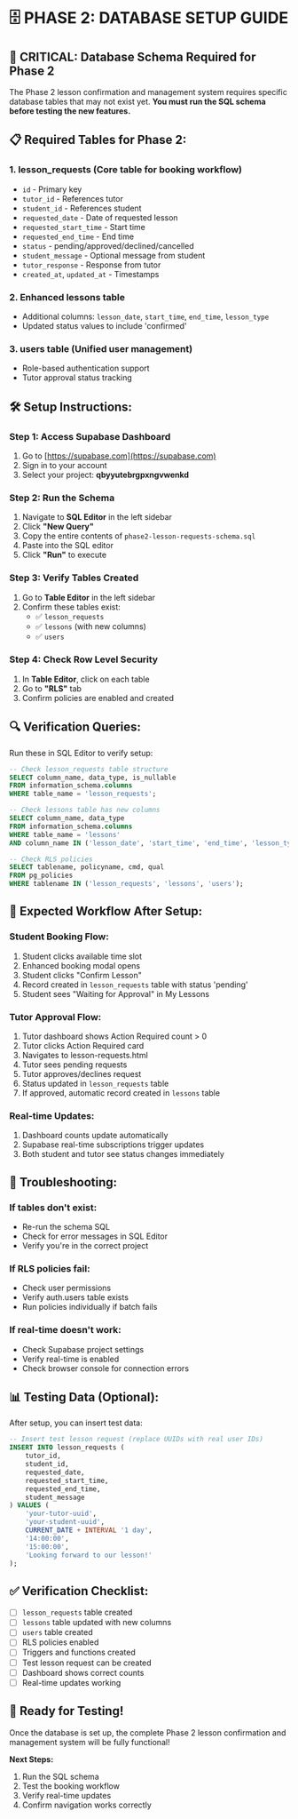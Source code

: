 # 🗄️ PHASE 2: DATABASE SETUP GUIDE

## 🚨 **CRITICAL: Database Schema Required for Phase 2**

The Phase 2 lesson confirmation and management system requires specific database tables that may not exist yet. **You must run the SQL schema before testing the new features.**

## 📋 **Required Tables for Phase 2:**

### 1. **lesson_requests** (Core table for booking workflow)
- `id` - Primary key
- `tutor_id` - References tutor
- `student_id` - References student  
- `requested_date` - Date of requested lesson
- `requested_start_time` - Start time
- `requested_end_time` - End time
- `status` - pending/approved/declined/cancelled
- `student_message` - Optional message from student
- `tutor_response` - Response from tutor
- `created_at`, `updated_at` - Timestamps

### 2. **Enhanced lessons table**
- Additional columns: `lesson_date`, `start_time`, `end_time`, `lesson_type`
- Updated status values to include 'confirmed'

### 3. **users table** (Unified user management)
- Role-based authentication support
- Tutor approval status tracking

## 🛠️ **Setup Instructions:**

### **Step 1: Access Supabase Dashboard**
1. Go to [https://supabase.com](https://supabase.com)
2. Sign in to your account
3. Select your project: **qbyyutebrgpxngvwenkd**

### **Step 2: Run the Schema**
1. Navigate to **SQL Editor** in the left sidebar
2. Click **"New Query"**
3. Copy the entire contents of `phase2-lesson-requests-schema.sql`
4. Paste into the SQL editor
5. Click **"Run"** to execute

### **Step 3: Verify Tables Created**
1. Go to **Table Editor** in the left sidebar
2. Confirm these tables exist:
   - ✅ `lesson_requests`
   - ✅ `lessons` (with new columns)
   - ✅ `users`

### **Step 4: Check Row Level Security**
1. In **Table Editor**, click on each table
2. Go to **"RLS"** tab
3. Confirm policies are enabled and created

## 🔍 **Verification Queries:**

Run these in SQL Editor to verify setup:

```sql
-- Check lesson_requests table structure
SELECT column_name, data_type, is_nullable 
FROM information_schema.columns 
WHERE table_name = 'lesson_requests';

-- Check lessons table has new columns
SELECT column_name, data_type 
FROM information_schema.columns 
WHERE table_name = 'lessons' 
AND column_name IN ('lesson_date', 'start_time', 'end_time', 'lesson_type');

-- Check RLS policies
SELECT tablename, policyname, cmd, qual 
FROM pg_policies 
WHERE tablename IN ('lesson_requests', 'lessons', 'users');
```

## 🎯 **Expected Workflow After Setup:**

### **Student Booking Flow:**
1. Student clicks available time slot
2. Enhanced booking modal opens
3. Student clicks "Confirm Lesson"
4. Record created in `lesson_requests` table with status 'pending'
5. Student sees "Waiting for Approval" in My Lessons

### **Tutor Approval Flow:**
1. Tutor dashboard shows Action Required count > 0
2. Tutor clicks Action Required card
3. Navigates to lesson-requests.html
4. Tutor sees pending requests
5. Tutor approves/declines request
6. Status updated in `lesson_requests` table
7. If approved, automatic record created in `lessons` table

### **Real-time Updates:**
1. Dashboard counts update automatically
2. Supabase real-time subscriptions trigger updates
3. Both student and tutor see status changes immediately

## 🚨 **Troubleshooting:**

### **If tables don't exist:**
- Re-run the schema SQL
- Check for error messages in SQL Editor
- Verify you're in the correct project

### **If RLS policies fail:**
- Check user permissions
- Verify auth.users table exists
- Run policies individually if batch fails

### **If real-time doesn't work:**
- Check Supabase project settings
- Verify real-time is enabled
- Check browser console for connection errors

## 📊 **Testing Data (Optional):**

After setup, you can insert test data:

```sql
-- Insert test lesson request (replace UUIDs with real user IDs)
INSERT INTO lesson_requests (
    tutor_id, 
    student_id, 
    requested_date, 
    requested_start_time, 
    requested_end_time,
    student_message
) VALUES (
    'your-tutor-uuid',
    'your-student-uuid',
    CURRENT_DATE + INTERVAL '1 day',
    '14:00:00',
    '15:00:00',
    'Looking forward to our lesson!'
);
```

## ✅ **Verification Checklist:**

- [ ] `lesson_requests` table created
- [ ] `lessons` table updated with new columns
- [ ] `users` table created
- [ ] RLS policies enabled
- [ ] Triggers and functions created
- [ ] Test lesson request can be created
- [ ] Dashboard shows correct counts
- [ ] Real-time updates working

## 🎉 **Ready for Testing!**

Once the database is set up, the complete Phase 2 lesson confirmation and management system will be fully functional!

**Next Steps:**
1. Run the SQL schema
2. Test the booking workflow
3. Verify real-time updates
4. Confirm navigation works correctly
